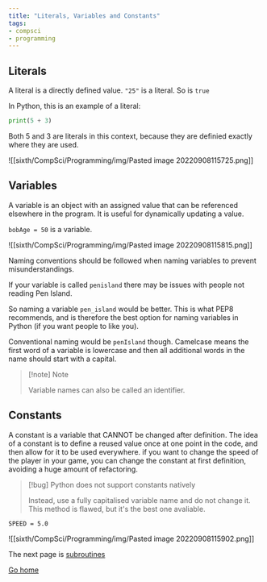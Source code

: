 ```yaml
---
title: "Literals, Variables and Constants"
tags:
- compsci
- programming
---
```


## Literals
A literal is a directly defined value. ``"25"`` is a literal. So is `true`

In Python, this is an example of a literal:

```py
print(5 + 3) 
```

Both 5 and 3 are literals in this context, because they are definied exactly where they are used.

![[sixth/CompSci/Programming/img/Pasted image 20220908115725.png]]

## Variables
A variable is an object with an assigned value that can be referenced elsewhere in the program. It is useful for dynamically updating a value.

`bobAge = 50` is a variable.

![[sixth/CompSci/Programming/img/Pasted image 20220908115815.png]]

Naming conventions should be followed when naming variables to prevent misunderstandings.

If your variable is called `penisland` there may be issues with people not reading Pen Island.

So naming a variable `pen_island` would be better. This is what PEP8 recommends, and is therefore the best option for naming variables in Python (if you want people to like you).

Conventional naming would be `penIsland` though. Camelcase means the first word of a variable is lowercase and then all additional words in the name should start with a capital.

> [!note] Note
>
> Variable names can also be called an identifier.

## Constants
A constant is a variable that CANNOT be changed after definition. The idea of a constant is to define a reused value once at one point in the code, and then allow for it to be used everywhere. if you want to change the speed of the player in your game, you can change the constant at first definition, avoiding a huge amount of refactoring.

> [!bug] Python does not support constants natively
>
> Instead, use a fully capitalised variable name and do not change it. This method is flawed, but it's the best one avaliable.
 

`SPEED = 5.0`

![[sixth/CompSci/Programming/img/Pasted image 20220908115902.png]]

The next page is [subroutines](sixth/CompSci/Programming/Subroutines)


[Go home](/)

